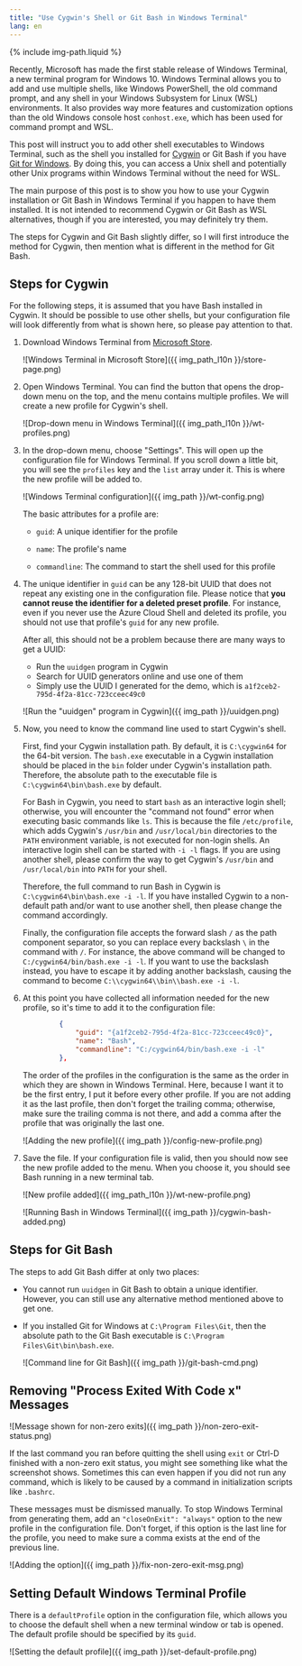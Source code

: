```yaml
---
title: "Use Cygwin's Shell or Git Bash in Windows Terminal"
lang: en
---
```

{% include img-path.liquid %}

Recently, Microsoft has made the first stable release of Windows Terminal, a
new terminal program for Windows 10. Windows Terminal allows you to add and use
multiple shells, like Windows PowerShell, the old command prompt, and any shell
in your Windows Subsystem for Linux (WSL) environments. It also provides way
more features and customization options than the old Windows console host
`conhost.exe`, which has been used for command prompt and WSL.

This post will instruct you to add other shell executables to Windows Terminal,
such as the shell you installed for [Cygwin](https://www.cygwin.com/) or Git
Bash if you have [Git for Windows](https://gitforwindows.org/). By doing this,
you can access a Unix shell and potentially other Unix programs within Windows
Terminal without the need for WSL.

The main purpose of this post is to show you how to use your Cygwin
installation or Git Bash in Windows Terminal if you happen to have them
installed. It is not intended to recommend Cygwin or Git Bash as WSL
alternatives, though if you are interested, you may definitely try them.

The steps for Cygwin and Git Bash slightly differ, so I will first introduce
the method for Cygwin, then mention what is different in the method for Git
Bash.

## Steps for Cygwin

For the following steps, it is assumed that you have Bash installed in Cygwin.
It should be possible to use other shells, but your configuration file will
look differently from what is shown here, so please pay attention to that.

1. Download Windows Terminal from [Microsoft
   Store](https://www.microsoft.com/en-us/p/windows-terminal/9n0dx20hk701).

   ![Windows Terminal in Microsoft Store]({{ img_path_l10n }}/store-page.png)

2. Open Windows Terminal. You can find the button that opens the drop-down menu
   on the top, and the menu contains multiple profiles. We will create a new
   profile for Cygwin's shell.

   ![Drop-down menu in Windows Terminal]({{ img_path_l10n }}/wt-profiles.png)

3. In the drop-down menu, choose "Settings". This will open up the
   configuration file for Windows Terminal. If you scroll down a little bit,
   you will see the `profiles` key and the `list` array under it. This is where
   the new profile will be added to.

   ![Windows Terminal configuration]({{ img_path }}/wt-config.png)

   The basic attributes for a profile are:

   - `guid`: A unique identifier for the profile

   - `name`: The profile's name

   - `commandline`: The command to start the shell used for this profile

4. The unique identifier in `guid` can be any 128-bit UUID that does not repeat
   any existing one in the configuration file. Please notice that **you cannot
   reuse the identifier for a deleted preset profile**. For instance, even if
   you never use the Azure Cloud Shell and deleted its profile, you should not
   use that profile's `guid` for any new profile.

   After all, this should not be a problem because there are many ways to get a
   UUID:
   - Run the `uuidgen` program in Cygwin
   - Search for UUID generators online and use one of them
   - Simply use the UUID I generated for the demo, which is
     `a1f2ceb2-795d-4f2a-81cc-723cceec49c0`

   ![Run the "uuidgen" program in Cygwin]({{ img_path }}/uuidgen.png)

5. Now, you need to know the command line used to start Cygwin's shell.

   First, find your Cygwin installation path. By default, it is `C:\cygwin64`
   for the 64-bit version. The `bash.exe` executable in a Cygwin installation
   should be placed in the `bin` folder under Cygwin's installation path.
   Therefore, the absolute path to the executable file is
   `C:\cygwin64\bin\bash.exe` by default.

   For Bash in Cygwin, you need to start `bash` as an interactive login shell;
   otherwise, you will encounter the "command not found" error when executing
   basic commands like `ls`. This is because the file `/etc/profile`, which
   adds Cygwin's `/usr/bin` and `/usr/local/bin` directories to the `PATH`
   environment variable, is not executed for non-login shells. An interactive
   login shell can be started with `-i -l` flags. If you are using another
   shell, please confirm the way to get Cygwin's `/usr/bin` and
   `/usr/local/bin` into `PATH` for your shell.

   Therefore, the full command to run Bash in Cygwin is
   `C:\cygwin64\bin\bash.exe -i -l`. If you have installed Cygwin to a
   non-default path and/or want to use another shell, then please change the
   command accordingly.

   Finally, the configuration file accepts the forward slash `/` as the path
   component separator, so you can replace every backslash `\` in the command
   with `/`. For instance, the above command will be changed to
   `C:/cygwin64/bin/bash.exe -i -l`. If you want to use the backslash instead,
   you have to escape it by adding another backslash, causing the command to
   become `C:\\cygwin64\\bin\\bash.exe -i -l`.

6. At this point you have collected all information needed for the new profile,
   so it's time to add it to the configuration file:

   ```json
            {
                "guid": "{a1f2ceb2-795d-4f2a-81cc-723cceec49c0}",
                "name": "Bash",
                "commandline": "C:/cygwin64/bin/bash.exe -i -l"
            },
   ```

   The order of the profiles in the configuration is the same as the order in
   which they are shown in Windows Terminal. Here, because I want it to be the
   first entry, I put it before every other profile. If you are not adding it
   as the last profile, then don't forget the trailing comma; otherwise, make
   sure the trailing comma is not there, and add a comma after the profile that
   was originally the last one.

   ![Adding the new profile]({{ img_path }}/config-new-profile.png)

7. Save the file. If your configuration file is valid, then you should now see
   the new profile added to the menu. When you choose it, you should see Bash
   running in a new terminal tab.

   ![New profile added]({{ img_path_l10n }}/wt-new-profile.png)

   ![Running Bash in Windows Terminal]({{ img_path }}/cygwin-bash-added.png)

## Steps for Git Bash

The steps to add Git Bash differ at only two places:

- You cannot run `uuidgen` in Git Bash to obtain a unique identifier. However,
  you can still use any alternative method mentioned above to get one.

- If you installed Git for Windows at `C:\Program Files\Git`, then the absolute
  path to the Git Bash executable is `C:\Program Files\Git\bin\bash.exe`.

  ![Command line for Git Bash]({{ img_path }}/git-bash-cmd.png)

## Removing "Process Exited With Code x" Messages

![Message shown for non-zero exits]({{ img_path }}/non-zero-exit-status.png)

If the last command you ran before quitting the shell using `exit` or Ctrl-D
finished with a non-zero exit status, you might see something like what the
screenshot shows. Sometimes this can even happen if you did not run any
command, which is likely to be caused by a command in initialization scripts
like `.bashrc`.

These messages must be dismissed manually. To stop Windows Terminal from
generating them, add an `"closeOnExit": "always"` option to the new profile in
the configuration file. Don't forget, if this option is the last line for the
profile, you need to make sure a comma exists at the end of the previous line.

![Adding the option]({{ img_path }}/fix-non-zero-exit-msg.png)

## Setting Default Windows Terminal Profile

There is a `defaultProfile` option in the configuration file, which allows you
to choose the default shell when a new terminal window or tab is opened. The
default profile should be specified by its `guid`.

![Setting the default profile]({{ img_path }}/set-default-profile.png)

